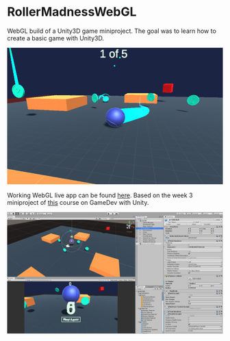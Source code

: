 # RollerMadnessWebGL
WebGL build of a Unity3D game miniproject. The goal was to learn how to create a basic game with Unity3D.

![Unity3D Game Snapshot](gameSnapshot.png "Unity3D Game Snapshot")

Working WebGL live app can be found [here](https://romxz-rollermadnesswebgl.glitch.me/). Based on the week 3 miniproject of [this](https://www.coursera.org/learn/game-development) course on GameDev with Unity.

![Unity3D Project Snapshot](snapshot.png "Unity3D Project Snapshot")
